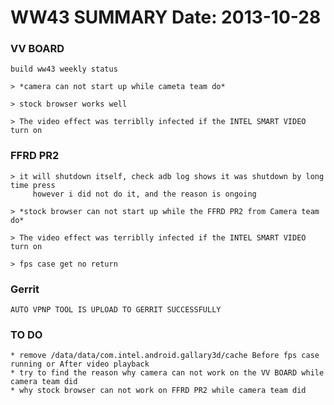 WW43 SUMMARY	Date: 2013-10-28
=================================
### VV BOARD 
	build ww43 weekly status

	> *camera can not start up while cameta team do*	

	> stock browser works well

	> The video effect was terriblly infected if the INTEL SMART VIDEO turn on

### FFRD PR2
	> it will shutdown itself, check adb log shows it was shutdown by long time press
		 however i did not do it, and the reason is ongoing
	
	> *stock browser can not start up while the FFRD PR2 from Camera team do*

	> The video effect was terriblly infected if the INTEL SMART VIDEO turn on

	> fps case get no return

### Gerrit
	AUTO VPNP TOOL IS UPLOAD TO GERRIT SUCCESSFULLY


### TO DO
	* remove /data/data/com.intel.android.gallary3d/cache Before fps case running or After video playback
	* try to find the reason why camera can not work on the VV BOARD while camera team did 
	* why stock browser can not work on FFRD PR2 while camera team did
	
